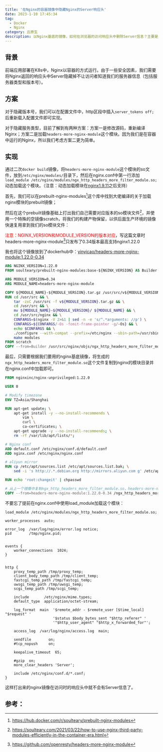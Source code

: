 ```yaml
---
title: '在Nginx的容器镜像中隐藏Nginx的Server响应头'
date: 2023-1-10 17:45:34
tag:
  - Docker
  - Nginx
category: 云原生
description: 以Nginx基底的镜像，如何在浏览器的访问响应头中删除Server信息？主要是需要添加headers-more-nginx-module这个模块来实现
---
```


## 背景

前端应用部署在K8s中，Nginx以容器的方式运行。由于一些安全因素，我们需要将Nginx返回的响应头中Server隐藏掉不让访问者知道我们的服务器信息（包括服务器类型和版本号）。

## 方案

对于隐藏版本号，我们可以在配置文件中，http区段中插入`server_tokens off;`后重新载入配置文件即可实现。

对于隐藏服务类型，目前了解到有两种方案：方案一是修改源码，重新编译Nginx；方案二是加载`headers-more-nginx-module`这个模块。因为我们是在容器中运行的Nginx，所以我们考虑方案二更为简单。

## 实现

通过二次`docker build`镜像，将`headers-more-nginx-module`这个模块的so文件，放到`/etc/nginx/modules/`目录下，然后在nginx.conf中第一行添加`load_module /etc/nginx/modules/ngx_http_headers_more_filter_module.so;` 动态加载这个模块。（注意：动态加载模块在[nginx1.9.11](http://nginx.org/en/docs/ngx_core_module.html#load_module)之后支持）


首先，我们可以在prebuilt-nginx-modules[^1]这个库中找到大佬编译的关于加载nginx模块的prebuilt镜像；

然后在这个prebuilt镜像基础上打出我们自己需要对应版本的so模块文件[^2]，并使用一个特殊的空镜像scratch，将我们的构建产物保留，以供后面生产环境的镜像快速复用拿到我们的so模块文件：

<span style="color:red">注意：NGINX_VERSION和MODULE_VERSION的版本对应</span>，写这篇文章时headers-more-nginx-module[^3]只发布了0.34版本最高支持nginx1.22.0

我也将这个镜像放到了dockerhub中：[yinyicao/headers-more-nginx-module:1.22.0-0.34](https://hub.docker.com/r/yinyicao/headers-more-nginx-module)

```dockerfile
ARG NGINX_VERSION=1.22.0
FROM soulteary/prebuilt-nginx-modules:base-${NGINX_VERSION} AS Builder

ARG MODULE_VERSION=0.34
ARG MODULE_NAME=headers-more-nginx-module

COPY ${MODULE_NAME}-${MODULE_VERSION}.tar.gz /usr/src/v${MODULE_VERSION}.tar.gz
RUN cd /usr/src && \
    tar -zxC /usr/src -f v${MODULE_VERSION}.tar.gz && \
    cd /usr/src && \
    mv ${MODULE_NAME}-${MODULE_VERSION}/ ${MODULE_NAME} && \
    cd /usr/src/nginx && \
    CONFARGS=$(nginx -V 2>&1 | sed -n -e 's/^.*arguments: //p') \
    CONFARGS=${CONFARGS/-Os -fomit-frame-pointer -g/-Os} && \
    echo $CONFARGS && \
    ./configure --with-compat --prefix=/etc/nginx --sbin-path=/usr/sbin/nginx --modules-path=/usr/lib/nginx/modules --conf-path=/etc/nginx/nginx.conf --error-log-path=/var/log/nginx/error.log --http-log-path=/var/log/nginx/access.log --pid-path=/var/run/nginx.pid --lock-path=/var/run/nginx.lock --http-client-body-temp-path=/var/cache/nginx/client_temp --http-proxy-temp-path=/var/cache/nginx/proxy_temp --http-fastcgi-temp-path=/var/cache/nginx/fastcgi_temp --http-uwsgi-temp-path=/var/cache/nginx/uwsgi_temp --http-scgi-temp-path=/var/cache/nginx/scgi_temp --user=nginx --group=nginx --with-compat --with-file-aio --with-threads --with-http_addition_module --with-http_auth_request_module --with-http_dav_module --with-http_flv_module --with-http_gunzip_module --with-http_gzip_static_module --with-http_mp4_module --with-http_random_index_module --with-http_realip_module --with-http_secure_link_module --with-http_slice_module --with-http_ssl_module --with-http_stub_status_module --with-http_sub_module --with-http_v2_module --with-mail --with-mail_ssl_module --with-stream --with-stream_realip_module --with-stream_ssl_module --with-stream_ssl_preread_module --with-cc-opt='-g -ffile-prefix-map=/data/builder/debuild/nginx-1.22.0/debian/debuild-base/nginx-1.22.0=. -fstack-protector-strong -Wformat -Werror=format-security -Wp,-D_FORTIFY_SOURCE=2 -fPIC' --with-ld-opt='-Wl,-z,relro -Wl,-z,now -Wl,--as-needed -pie' --add-dynamic-module=../${MODULE_NAME}/ && \
    make modules
FROM scratch
COPY --from=Builder /usr/src/nginx/objs/ngx_http_headers_more_filter_module.so /
```

最后，只需要根据我们要用的nginx基底镜像，将生成的`ngx_http_headers_more_filter_module.so`这个文件复制到nginx的模块目录并在nginx.conf中加载即可。

```dockerfile
FROM nginxinc/nginx-unprivileged:1.22.0

USER 0

# Modify timezone
ENV TZ=Asia/Shanghai

RUN apt-get update; \
    apt-get install -y --no-install-recommends \
        vim \
        curl \
        ca-certificates; \
    apt-get upgrade -y --no-install-recommends; \
    rm -rf /var/lib/apt/lists/*;

# Nginx conf
ADD default.conf /etc/nginx/conf.d/default.conf
ADD nginx.conf /etc/nginx/nginx.conf

# aliyun mirror
RUN cp /etc/apt/sources.list /etc/apt/sources.list.bak; \
    sed -i 's http://.*.debian.org http://mirrors.aliyun.com g' /etc/apt/sources.list

RUN echo 'root:changeit' | chpasswd

# 从上一个镜像中复制ngx_http_headers_more_filter_module.so，headers-more-nginx-module:1.22.0-0.34就是上一个Dockerfile打出来的镜像名
COPY --from=headers-more-nginx-module:1.22.0-0.34 /ngx_http_headers_more_filter_module.so /etc/nginx/modules/
```

不要忘了提前在nginx.conf中使用load_module加载这个模块：

```nginx
load_module /etc/nginx/modules/ngx_http_headers_more_filter_module.so;

worker_processes  auto;

error_log  /var/log/nginx/error.log notice;
pid        /tmp/nginx.pid;


events {
    worker_connections  1024;
}


http {
    proxy_temp_path /tmp/proxy_temp;
    client_body_temp_path /tmp/client_temp;
    fastcgi_temp_path /tmp/fastcgi_temp;
    uwsgi_temp_path /tmp/uwsgi_temp;
    scgi_temp_path /tmp/scgi_temp;

    include       /etc/nginx/mime.types;
    default_type  application/octet-stream;

    log_format  main  '$remote_addr - $remote_user [$time_local] "$request" '
                      '$status $body_bytes_sent "$http_referer" '
                      '"$http_user_agent" "$http_x_forwarded_for"';

    access_log  /var/log/nginx/access.log  main;

    sendfile        on;
    #tcp_nopush     on;

    keepalive_timeout  65;

    #gzip  on;
    more_clear_headers 'Server';

    include /etc/nginx/conf.d/*.conf;
}
```

这样打出来的nginx镜像在访问时的响应头中就不会有Server信息了。

## 参考：

[^1]:<https://hub.docker.com/r/soulteary/prebuilt-nginx-modules>
[^2]:<https://soulteary.com/2021/03/22/how-to-use-nginx-third-party-modules-efficiently-in-the-container-era.html>
[^3]:<https://github.com/openresty/headers-more-nginx-module>
[^4]:<https://github.com/nginxinc/docker-nginx-unprivileged>